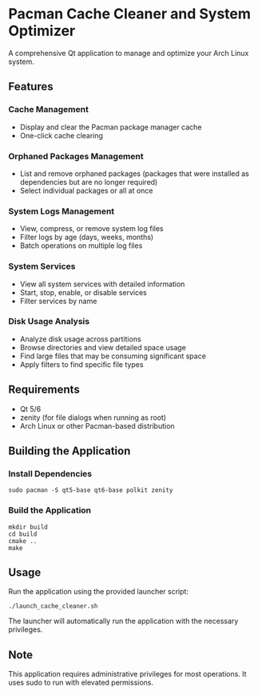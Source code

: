 # Pacman Cache Cleaner and System Optimizer

A comprehensive Qt application to manage and optimize your Arch Linux system.

## Features

### Cache Management
- Display and clear the Pacman package manager cache
- One-click cache clearing

### Orphaned Packages Management
- List and remove orphaned packages (packages that were installed as dependencies but are no longer required)
- Select individual packages or all at once

### System Logs Management
- View, compress, or remove system log files
- Filter logs by age (days, weeks, months)
- Batch operations on multiple log files

### System Services
- View all system services with detailed information
- Start, stop, enable, or disable services
- Filter services by name

### Disk Usage Analysis
- Analyze disk usage across partitions
- Browse directories and view detailed space usage
- Find large files that may be consuming significant space
- Apply filters to find specific file types

## Requirements
- Qt 5/6
- zenity (for file dialogs when running as root)
- Arch Linux or other Pacman-based distribution

## Building the Application

### Install Dependencies
```
sudo pacman -S qt5-base qt6-base polkit zenity
```

### Build the Application
```
mkdir build
cd build
cmake ..
make
```

## Usage
Run the application using the provided launcher script:
```
./launch_cache_cleaner.sh
```

The launcher will automatically run the application with the necessary privileges.

## Note
This application requires administrative privileges for most operations. It uses sudo to run with elevated permissions. 